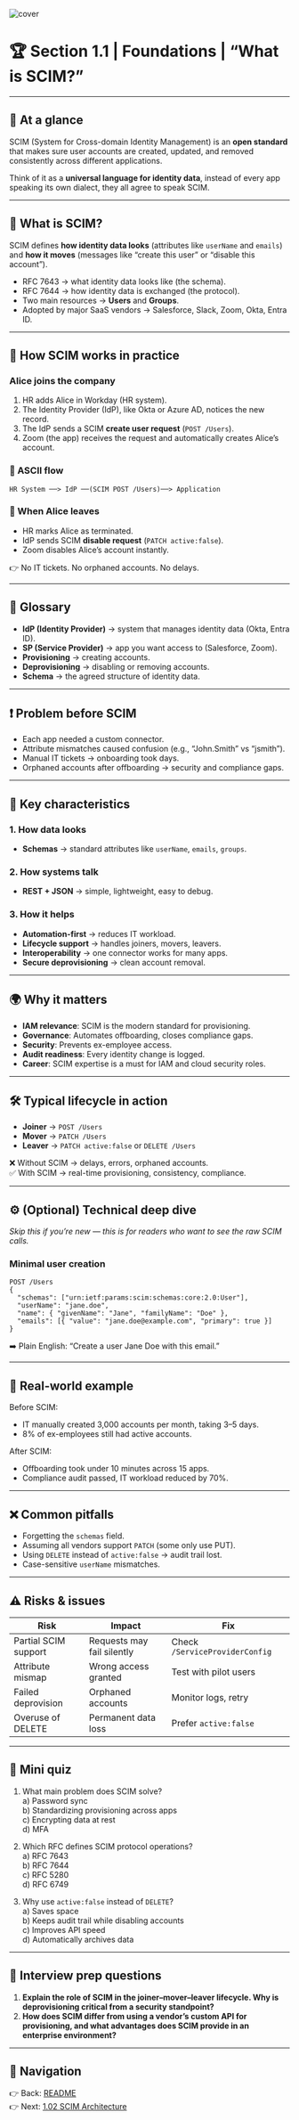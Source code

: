 ![cover](../covers/Section1.1.png)

# 🏆 Section 1.1 | Foundations | “What is SCIM?”

---

## 📌 At a glance
SCIM (System for Cross-domain Identity Management) is an **open standard** that makes sure user accounts are created, updated, and removed consistently across different applications.  

Think of it as a **universal language for identity data**, instead of every app speaking its own dialect, they all agree to speak SCIM.  

---

## 📖 What is SCIM?
SCIM defines **how identity data looks** (attributes like `userName` and `emails`) and **how it moves** (messages like “create this user” or “disable this account”).  

- RFC 7643 → what identity data looks like (the schema).  
- RFC 7644 → how identity data is exchanged (the protocol).  
- Two main resources → **Users** and **Groups**.  
- Adopted by major SaaS vendors → Salesforce, Slack, Zoom, Okta, Entra ID.  

---

## 🌟 How SCIM works in practice

### Alice joins the company
1. HR adds Alice in Workday (HR system).  
2. The Identity Provider (IdP), like Okta or Azure AD, notices the new record.  
3. The IdP sends a SCIM **create user request** (`POST /Users`).  
4. Zoom (the app) receives the request and automatically creates Alice’s account.  

### 🌟 ASCII flow
```
HR System ──> IdP ──(SCIM POST /Users)──> Application
```

### 🌟 When Alice leaves
- HR marks Alice as terminated.  
- IdP sends SCIM **disable request** (`PATCH active:false`).  
- Zoom disables Alice’s account instantly.  

👉 No IT tickets. No orphaned accounts. No delays.  

---

## 📖 Glossary
- **IdP (Identity Provider)** → system that manages identity data (Okta, Entra ID).  
- **SP (Service Provider)** → app you want access to (Salesforce, Zoom).  
- **Provisioning** → creating accounts.  
- **Deprovisioning** → disabling or removing accounts.  
- **Schema** → the agreed structure of identity data.  

---

## ❗ Problem before SCIM
- Each app needed a custom connector.  
- Attribute mismatches caused confusion (e.g., “John.Smith” vs “jsmith”).  
- Manual IT tickets → onboarding took days.  
- Orphaned accounts after offboarding → security and compliance gaps.  

---

## 🔑 Key characteristics
### 1. How data looks  
- **Schemas** → standard attributes like `userName`, `emails`, `groups`.  

### 2. How systems talk  
- **REST + JSON** → simple, lightweight, easy to debug.  

### 3. How it helps  
- **Automation-first** → reduces IT workload.  
- **Lifecycle support** → handles joiners, movers, leavers.  
- **Interoperability** → one connector works for many apps.  
- **Secure deprovisioning** → clean account removal.  

---

## 🌍 Why it matters
- **IAM relevance**: SCIM is the modern standard for provisioning.  
- **Governance**: Automates offboarding, closes compliance gaps.  
- **Security**: Prevents ex-employee access.  
- **Audit readiness**: Every identity change is logged.  
- **Career**: SCIM expertise is a must for IAM and cloud security roles.  

---

## 🛠️ Typical lifecycle in action
- **Joiner** → `POST /Users`  
- **Mover** → `PATCH /Users`  
- **Leaver** → `PATCH active:false` or `DELETE /Users`  

❌ Without SCIM → delays, errors, orphaned accounts.  
✅ With SCIM → real-time provisioning, consistency, compliance.  

---

## ⚙️ (Optional) Technical deep dive
*Skip this if you’re new — this is for readers who want to see the raw SCIM calls.*  

### Minimal user creation
```http
POST /Users
{
  "schemas": ["urn:ietf:params:scim:schemas:core:2.0:User"],
  "userName": "jane.doe",
  "name": { "givenName": "Jane", "familyName": "Doe" },
  "emails": [{ "value": "jane.doe@example.com", "primary": true }]
}
```

➡️ Plain English: “Create a user Jane Doe with this email.”  

---

## 🏢 Real-world example
Before SCIM:  
- IT manually created 3,000 accounts per month, taking 3–5 days.  
- 8% of ex-employees still had active accounts.  

After SCIM:  
- Offboarding took under 10 minutes across 15 apps.  
- Compliance audit passed, IT workload reduced by 70%.  

---

## ❌ Common pitfalls
- Forgetting the `schemas` field.  
- Assuming all vendors support `PATCH` (some only use PUT).  
- Using `DELETE` instead of `active:false` → audit trail lost.  
- Case-sensitive `userName` mismatches.  

---

## ⚠️ Risks & issues

| Risk | Impact | Fix |
|------|--------|-----|
| Partial SCIM support | Requests may fail silently | Check `/ServiceProviderConfig` |
| Attribute mismap | Wrong access granted | Test with pilot users |
| Failed deprovision | Orphaned accounts | Monitor logs, retry |
| Overuse of DELETE | Permanent data loss | Prefer `active:false` |

---

## 📝 Mini quiz
1. What main problem does SCIM solve?  
   a) Password sync  
   b) Standardizing provisioning across apps  
   c) Encrypting data at rest  
   d) MFA  

2. Which RFC defines SCIM protocol operations?  
   a) RFC 7643  
   b) RFC 7644  
   c) RFC 5280  
   d) RFC 6749  

3. Why use `active:false` instead of `DELETE`?  
   a) Saves space  
   b) Keeps audit trail while disabling accounts  
   c) Improves API speed  
   d) Automatically archives data  

---

## 🎤 Interview prep questions
1. **Explain the role of SCIM in the joiner–mover–leaver lifecycle. Why is deprovisioning critical from a security standpoint?**  
2. **How does SCIM differ from using a vendor’s custom API for provisioning, and what advantages does SCIM provide in an enterprise environment?**

---

## 🔗 Navigation
👉 Back: [README](../README.md)  
👉 Next: [1.02 SCIM Architecture](1.02-scim-architecture.md)  
